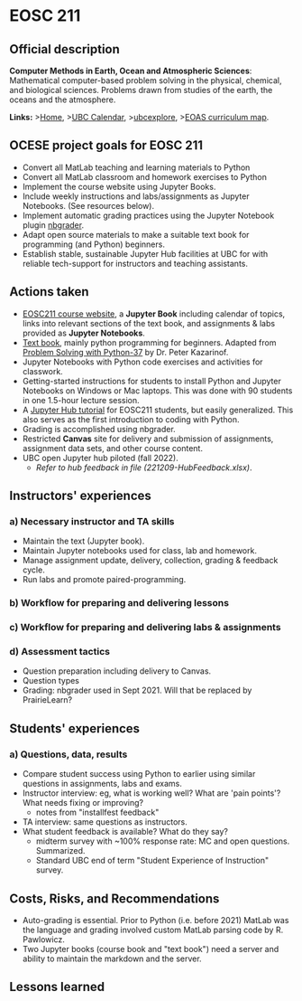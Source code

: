 # EOSC 211

## Official description

**Computer Methods in Earth, Ocean and Atmospheric Sciences**: Mathematical computer-based problem solving in the physical, chemical, and biological sciences. Problems drawn from studies of the earth, the oceans and the atmosphere.

**Links:**
\>[Home](https://www.eoas.ubc.ca/academics/courses/eosc211),
\>[UBC Calendar](https://courses.students.ubc.ca/cs/courseschedule?pname=subjarea&tname=subj-course&dept=EOSC&course=211),
\>[ubcexplore](https://ubcexplorer.io/course/EOSC/211),
\>[EOAS curriculum map](https://www.eoas.ubc.ca/~quest/eoas-only.html).

## OCESE project goals for EOSC 211

* Convert all MatLab teaching and learning materials to Python
* Convert all MatLab classroom and homework exercises to Python
* Implement the course website using Jupyter Books.
* Include weekly instructions and labs/assignments as Jupyter Notebooks. (See resources below).
* Implement automatic grading practices using the Jupyter Notebook plugin [nbgrader](https://github.com/jupyter/nbgrader).
* Adapt open source materials to make a suitable text book for programming (and Python) beginners.
* Establish stable, sustainable Jupyter Hub facilities at UBC for with reliable tech-support for instructors and teaching assistants.

## Actions taken

* [EOSC211 course website](https://phaustin.github.io/eosc211_students/announcements.html), a **Jupyter Book** including calendar of topics, links into relevant sections of the text book, and assignments & labs provided as **Jupyter Notebooks**.
* [Text book](https://phaustin.github.io/Problem-Solving-with-Python/), mainly python programming for beginners. Adapted from [Problem Solving with Python-37](https://github.com/professorkazarinoff/Problem-Solving-with-Python-37-Edition) by Dr. Peter Kazarinof.
* Jupyter Notebooks with Python code exercises and activities for classwork.
* Getting-started instructions for students to install Python and Jupyter Notebooks on Windows or Mac laptops. This was done with 90 students in one  1.5-hour lecture session.
* A [Jupyter Hub tutorial](tut-jhubs.md) for EOSC211 students, but easily generalized. This also serves as the first introduction to coding with Python.
* Grading is accomplished using nbgrader.
* Restricted **Canvas** site for delivery and submission of assignments, assignment data sets, and other course content.
 * UBC open Jupyter hub piloted (fall 2022).
   * _Refer to hub feedback in file (221209-HubFeedback.xlsx)_.

## Instructors' experiences

### a) Necessary instructor and TA skills

* Maintain the text (Jupyter book).
* Maintain Jupyter notebooks used for class, lab and homework.
* Manage assignment update, delivery, collection, grading & feedback cycle.
* Run labs and promote paired-programming.

### b) Workflow for preparing and delivering lessons

### c) Workflow for preparing and delivering labs & assignments

### d) Assessment tactics

* Question preparation including delivery to Canvas.
* Question types
* Grading: nbgrader used in Sept 2021. Will that be replaced by PrairieLearn?

## Students' experiences

### a) Questions, data, results

* Compare student success using Python to earlier using similar questions in assignments, labs and exams.
* Instructor interview: eg, what is working well? What are 'pain points'? What needs fixing or improving?
  * notes from "installfest feedback"
* TA interview: same questions as instructors.
* What student feedback is available? What do they say?
  * midterm survey with ~100% response rate: MC and open questions. Summarized.
  * Standard UBC end of term "Student Experience of Instruction" survey.

## Costs, Risks, and Recommendations

* Auto-grading is essential. Prior to Python (i.e. before 2021) MatLab was the language and grading involved custom MatLab parsing code by R. Pawlowicz.
* Two Jupyter books (course book and "text book") need a server and ability to maintain the markdown and the server.

## Lessons learned
